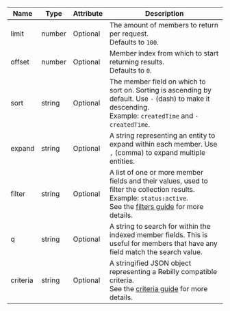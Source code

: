 | Name | Type | Attribute | Description |
| - | - | - | - |
| limit | number | Optional | The amount of members to return per request.<br>Defaults to `100`. |
| offset | number | Optional | Member index from which to start returning results. <br>Defaults to `0`. |
| sort | string | Optional | The member field on which to sort on. Sorting is ascending by default. Use `-` (dash) to make it descending.<br>Example: `createdTime` and `-createdTime`. |
| expand | string | Optional | A string representing an entity to expand within each member. Use `,` (comma) to expand multiple entities. |
| filter | string | Optional | A list of one or more member fields and their values, used to filter the collection results.<br>Example: `status:active`.<br> See the [filters guide][guide-filters] for more details. |
| q | string | Optional | A string to search for within the indexed member fields. This is useful for members that have any field match the search value. |
| criteria | string | Optional | A stringified JSON object representing a Rebilly compatible criteria.<br> See the [criteria guide][guide-criteria] for more details.  |


[guide-filters]: ../../guides/filters.md
[guide-criteria]: ../../guides/criteria.md
